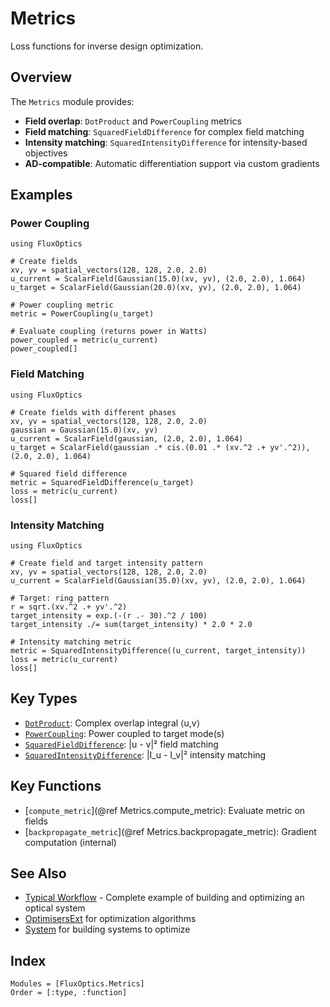 # Metrics

Loss functions for inverse design optimization.

## Overview

The `Metrics` module provides:
- **Field overlap**: `DotProduct` and `PowerCoupling` metrics
- **Field matching**: `SquaredFieldDifference` for complex field matching
- **Intensity matching**: `SquaredIntensityDifference` for intensity-based objectives
- **AD-compatible**: Automatic differentiation support via custom gradients

## Examples

### Power Coupling

```@example metrics1
using FluxOptics

# Create fields
xv, yv = spatial_vectors(128, 128, 2.0, 2.0)
u_current = ScalarField(Gaussian(15.0)(xv, yv), (2.0, 2.0), 1.064)
u_target = ScalarField(Gaussian(20.0)(xv, yv), (2.0, 2.0), 1.064)

# Power coupling metric
metric = PowerCoupling(u_target)

# Evaluate coupling (returns power in Watts)
power_coupled = metric(u_current)
power_coupled[]
```

### Field Matching

```@example metrics2
using FluxOptics

# Create fields with different phases
xv, yv = spatial_vectors(128, 128, 2.0, 2.0)
gaussian = Gaussian(15.0)(xv, yv)
u_current = ScalarField(gaussian, (2.0, 2.0), 1.064)
u_target = ScalarField(gaussian .* cis.(0.01 .* (xv.^2 .+ yv'.^2)), (2.0, 2.0), 1.064)

# Squared field difference
metric = SquaredFieldDifference(u_target)
loss = metric(u_current)
loss[]
```

### Intensity Matching

```@example metrics3
using FluxOptics

# Create field and target intensity pattern
xv, yv = spatial_vectors(128, 128, 2.0, 2.0)
u_current = ScalarField(Gaussian(35.0)(xv, yv), (2.0, 2.0), 1.064)

# Target: ring pattern
r = sqrt.(xv.^2 .+ yv'.^2)
target_intensity = exp.(-(r .- 30).^2 / 100)
target_intensity ./= sum(target_intensity) * 2.0 * 2.0

# Intensity matching metric
metric = SquaredIntensityDifference((u_current, target_intensity))
loss = metric(u_current)
loss[]
```

## Key Types

- [`DotProduct`](@ref): Complex overlap integral ⟨u,v⟩
- [`PowerCoupling`](@ref): Power coupled to target mode(s)
- [`SquaredFieldDifference`](@ref): |u - v|² field matching
- [`SquaredIntensityDifference`](@ref): |I_u - I_v|² intensity matching

## Key Functions

- [`compute_metric`](@ref Metrics.compute_metric): Evaluate metric on fields
- [`backpropagate_metric`](@ref Metrics.backpropagate_metric): Gradient computation (internal)

## See Also

- [Typical Workflow](../index.md#typical-workflow-beam-splitter) - Complete example of building and optimizing an optical system
- [OptimisersExt](../optimisers/index.md) for optimization algorithms
- [System](../optical_components/system/index.md) for building systems to optimize

## Index

```@index
Modules = [FluxOptics.Metrics]
Order = [:type, :function]
```

